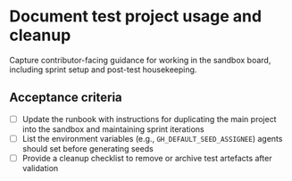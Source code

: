 <!--
title: Document test project usage and cleanup
labels: ["test"]
assignees: ["mfortin014"]
uid: test-project-bootstrap-child-2-documentation
parent_uid: test-project-bootstrap-epic
type: Policy
status: Draft
priority: P2
area: ci
project: "test"
series: "Throughput"
work_type: Child
story_points: 2
step: 2
sprint: "Sprint 13"
doc: "docs/runbooks/github_projects_setup.md"
-->

# Document test project usage and cleanup

Capture contributor-facing guidance for working in the sandbox board, including sprint setup and post-test housekeeping.

## Acceptance criteria
- [ ] Update the runbook with instructions for duplicating the main project into the sandbox and maintaining sprint iterations
- [ ] List the environment variables (e.g., `GH_DEFAULT_SEED_ASSIGNEE`) agents should set before generating seeds
- [ ] Provide a cleanup checklist to remove or archive test artefacts after validation
